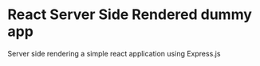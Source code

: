 # React Server Side Rendered dummy app

Server side rendering a simple react application using Express.js
